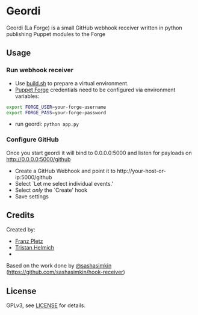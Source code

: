 Geordi
======
Geordi (La Forge) is a small GitHub webhook receiver written in python publishing Puppet modules to the Forge


Usage
-----
### Run webhook receiver
* Use [build.sh](build.sh) to prepare a virtual environment.
* [Puppet Forge](https://forge.puppetlabs.com) credentials need to be configured via environment variables:
```sh
export FORGE_USER=your-forge-username
export FORGE_PASS=your-forge-password
```
* run geordi: `python app.py`

### Configure GitHub
Once you start geordi it will bind to 0.0.0.0:5000 and listen for payloads on http://0.0.0.0:5000/github

* Create a GitHub Webhook and point it to http://your-host-or-ip:5000/github
* Select `Let me select individual events.'
* Select *only* the `Create' hook
* Save settings

Credits
-------
Created by:
* [Franz Pletz](https://github.com/fpletz)
* [Tristan Helmich](https://github.com/fadenb)
* 
Based on the work done by [@sashasimkin](https://github.com/sashasimkin) (https://github.com/sashasimkin/hook-receiver)

License
-------
GPLv3, see [LICENSE](LICENSE) for details.
